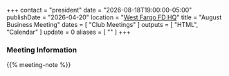 +++
contact = "president"
date = "2026-08-18T19:00:00-05:00"
publishDate = "2026-04-20"
location = "[West Fargo FD HQ](/places/west-fargo-fire-department-headquarters/)"
title = "August Business Meeting"
dates = [ "Club Meetings" ]
outputs = [ "HTML", "Calendar" ]
update = 0
aliases = [ "" ]
+++
### Meeting Information

{{% meeting-note %}}
